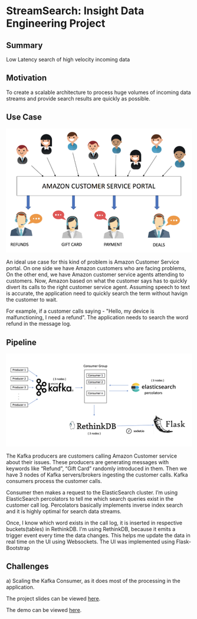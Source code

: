 # StreamSearch: Insight Data Engineering Project

## Summary
Low Latency search of high velocity incoming data

## Motivation
To create a scalable architecture to process huge volumes of incoming data streams and provide search results are quickly as possible.

## Use Case
![UseCase](images/usecase.png)

An ideal use case for this kind of problem is Amazon Customer Service portal. On one side we have Amazon customers who are facing problems, On the other end, we have Amazon customer service agents attending to customers. Now, Amazon based on what the customer says has to quickly divert its calls to the right customer service agent. Assuming speech to text is accurate, the application need to quickly search the term without havign the customer to wait.

For example, if a customer calls saying - "Hello, my device is malfunctioning, I need a refund". The application needs to search the word refund in the message log.       

## Pipeline
![Pipeline](images/pipeline.png)

The Kafka producers are customers calling Amazon Customer service about their issues. These producers are generating messages with keywords like “Refund”, “Gift Card” randomly introduced in them. Then we have 3 nodes of Kafka servers/brokers ingesting the customer calls. Kafka consumers process the customer calls. 

Consumer then makes a request to the ElasticSearch cluster. I’m using ElasticSearch percolators to tell me which search queries exist in the customer call log. Percolators basically implements inverse index search and it is highly optimal for search data streams. 

Once, I know which word exists in the call log, it is inserted in respective buckets(tables) in RethinkDB. I'm using RethinkDB, because it emits a trigger event every time the data changes. This helps me update the data in real time on the UI using Websockets. The UI was implemented using Flask-Bootstrap

## Challenges
a) Scaling the Kafka Consumer, as it does most of the processing in the application. 


The project slides can be viewed [here](https://bit.ly/StreamSearchSlides).

The demo can be viewed [here](https://bit.ly/StreamSearchDemo).
